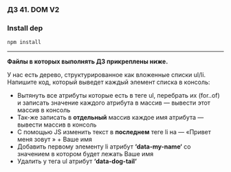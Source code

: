 ### ДЗ 41. DOM V2

### Install dep

`npm install`

<hr>

**Файлы в которых выполнять ДЗ прикреплены ниже.**

У нас есть дерево, структурированное как вложенные списки ul/li.
Напишите код, который выведет каждый элемент списка в консоль:

- Вытянуть все атрибуты которые есть в теге ul, перебрать их (for..of) и записать значение каждого атрибута в массив — вывести этот массив в консоль
- Так-же записать в **отдельный** массив каждое имя атрибута — вывести массив в консоль
- С помощью JS изменить текст в **последнем** теге li на — «Привет меня зовут » + Ваше имя
- Добавить первому элементу li атрибут **‘data-my-name‘** со значением в котором будет лежать Ваше имя
- Удалить у тега ul атрибут **‘data-dog-tail‘**
